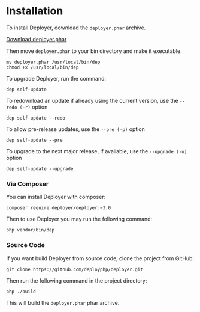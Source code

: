 # Installation

To install Deployer, download the `deployer.phar` archive.

[Download deployer.phar](http://deployer.org/deployer.phar)

Then move `deployer.phar` to your bin directory and make it executable.

~~~
mv deployer.phar /usr/local/bin/dep
chmod +x /usr/local/bin/dep
~~~

To upgrade Deployer, run the command:

~~~
dep self-update
~~~

To redownload an update if already using the current version, use the `--redo (-r)` option 

~~~
dep self-update --redo
~~~

To allow pre-release updates, use the `--pre (-p)` option 

~~~
dep self-update --pre
~~~

To upgrade to the next major release, if available, use the `--upgrade (-u)` option 

~~~
dep self-update --upgrade
~~~

### Via Composer

You can install Deployer with composer:

~~~
composer require deployer/deployer:~3.0
~~~

Then to use Deployer you may run the following command:

~~~
php vendor/bin/dep
~~~

### Source Code

If you want build Deployer from source code, clone the project from GitHub:

~~~
git clone https://github.com/deployphp/deployer.git
~~~

Then run the following command in the project directory:

~~~
php ./build
~~~

This will build the `deployer.phar` phar archive.
